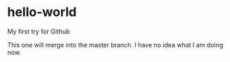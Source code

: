 # hello-world
My first try for Github

This one will merge into the master branch. I have no idea what I am doing now.

